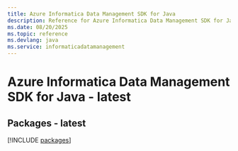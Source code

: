 ```yaml
---
title: Azure Informatica Data Management SDK for Java
description: Reference for Azure Informatica Data Management SDK for Java
ms.date: 08/20/2025
ms.topic: reference
ms.devlang: java
ms.service: informaticadatamanagement
---
```

# Azure Informatica Data Management SDK for Java - latest
## Packages - latest
[!INCLUDE [packages](informatica-data-management-index.md)]